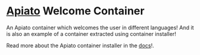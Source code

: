 # [Apiato](https://github.com/apiato/apiato) Welcome Container

An Apiato container which welcomes the user in different languages! And it is also an example of a container extracted using container installer!

Read more about the Apiato container installer in the [docs](http://docs.apiato.io/)!.